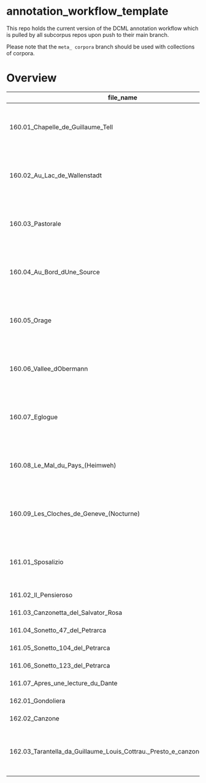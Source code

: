 # annotation_workflow_template

This repo holds the current version of the DCML annotation workflow which is pulled by all subcorpus repos upon push to their main branch. 

Please note that the `meta_ corpora` branch should be used with collections of corpora.


# Overview
|                                file_name                                |measures|labels|standard|               annotators                |reviewers |
|-------------------------------------------------------------------------|-------:|-----:|--------|-----------------------------------------|----------|
|160.01_Chapelle_de_Guillaume_Tell                                        |      97|   174|2.3.0   |Adrian Nagel (2.1.1), Amelia Brey (2.3.0)|JH, AB, AN|
|160.02_Au_Lac_de_Wallenstadt                                             |     112|    84|2.3.0   |Adrian Nagel (2.1.1), Amelia Brey (2.3.0)|JH, AB, AN|
|160.03_Pastorale                                                         |      48|   200|2.3.0   |Adrian Nagel (2.1.1), Amelia Brey (2.3.0)|JH, AB, AN|
|160.04_Au_Bord_dUne_Source                                               |      66|   465|2.3.0   |Adrian Nagel (2.1.1), Amelia Brey (2.3.0)|JH, AB, AN|
|160.05_Orage                                                             |     160|   307|2.3.0   |Adrian Nagel (2.1.1), Amelia Brey (2.3.0)|JH, AB, AN|
|160.06_Vallee_dObermann                                                  |     216|   631|2.3.0   |Adrian Nagel (2.1.1), Amelia Brey (2.3.0)|JH, AB, AN|
|160.07_Eglogue                                                           |     117|   214|2.3.0   |Adrian Nagel (2.1.1), Amelia Brey (2.3.0)|JH, AB, AN|
|160.08_Le_Mal_du_Pays_(Heimweh)                                          |      70|   200|2.3.0   |Adrian Nagel (2.1.1), Amelia Brey (2.3.0)|JH, AB, AN|
|160.09_Les_Cloches_de_Geneve_(Nocturne)                                  |     188|   205|2.3.0   |Adrian Nagel (2.1.1), Amelia Brey (2.3.0)|JH, AB, AN|
|161.01_Sposalizio                                                        |     133|   237|2.3.0   |Adrian Nagel (2.1.1), Amelia Brey (2.3.0)|JH, AB, AN|
|161.02_Il_Pensieroso                                                     |      48|    88|2.3.0   |Adrian Nagel                             |AB        |
|161.03_Canzonetta_del_Salvator_Rosa                                      |      75|   274|2.3.0   |Adrian Nagel                             |AB        |
|161.04_Sonetto_47_del_Petrarca                                           |      95|   153|2.3.0   |Adrian Nagel                             |AB        |
|161.05_Sonetto_104_del_Petrarca                                          |      79|   121|2.3.0   |Adrian Nagel                             |AB        |
|161.06_Sonetto_123_del_Petrarca                                          |      84|   149|2.3.0   |Adrian Nagel                             |AB        |
|161.07_Apres_une_lecture_du_Dante                                        |     374|   632|2.3.0   |Adrian Nagel                             |AB        |
|162.01_Gondoliera                                                        |     125|   121|2.3.0   |Adrian Nagel                             |AB        |
|162.02_Canzone                                                           |      60|    98|2.3.0   |Adrian Nagel                             |AB        |
|162.03_Tarantella_da_Guillaume_Louis_Cottrau._Presto_e_canzone_napolitana|     479|   716|2.3.0   |Adrian Nagel (2.1.1), Amelia Brey (2.3.0)|JH, AB, AN|
